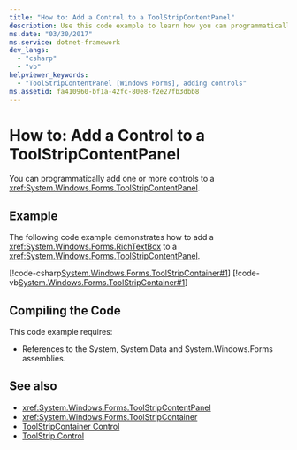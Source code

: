 ```yaml
---
title: "How to: Add a Control to a ToolStripContentPanel"
description: Use this code example to learn how you can programmatically add one or more controls to a ToolStripContentPanel.
ms.date: "03/30/2017"
ms.service: dotnet-framework
dev_langs:
  - "csharp"
  - "vb"
helpviewer_keywords:
  - "ToolStripContentPanel [Windows Forms], adding controls"
ms.assetid: fa410960-bf1a-42fc-80e8-f2e27fb3dbb8
---
```

# How to: Add a Control to a ToolStripContentPanel

You can programmatically add one or more controls to a <xref:System.Windows.Forms.ToolStripContentPanel>.

## Example

The following code example demonstrates how to add a <xref:System.Windows.Forms.RichTextBox> to a <xref:System.Windows.Forms.ToolStripContentPanel>.

[!code-csharp[System.Windows.Forms.ToolStripContainer#1](~/samples/snippets/csharp/VS_Snippets_Winforms/System.Windows.Forms.ToolStripContainer/CS/Form1.cs#1)]
[!code-vb[System.Windows.Forms.ToolStripContainer#1](~/samples/snippets/visualbasic/VS_Snippets_Winforms/System.Windows.Forms.ToolStripContainer/VB/Form1.vb#1)]

## Compiling the Code

This code example requires:

- References to the System, System.Data and System.Windows.Forms assemblies.

## See also

- <xref:System.Windows.Forms.ToolStripContentPanel>
- <xref:System.Windows.Forms.ToolStripContainer>
- [ToolStripContainer Control](toolstripcontainer-control.md)
- [ToolStrip Control](toolstrip-control-windows-forms.md)
